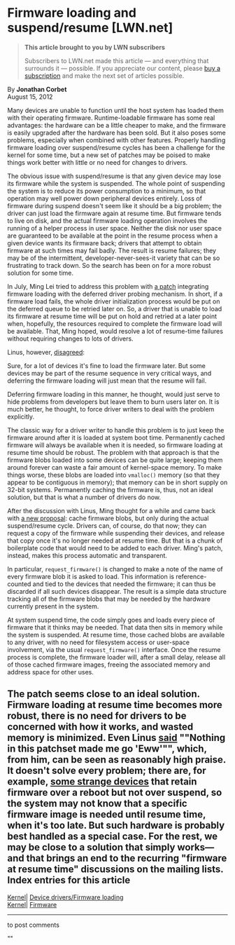 # Firmware loading and suspend/resume [LWN.net]

> **This article brought to you by LWN subscribers**
> 
> Subscribers to LWN.net made this article — and everything that surrounds it — possible. If you appreciate our content, please [buy a subscription](/Promo/nst-nag3/subscribe) and make the next set of articles possible. 

By **Jonathan Corbet**  
August 15, 2012 

Many devices are unable to function until the host system has loaded them with their operating firmware. Runtime-loadable firmware has some real advantages: the hardware can be a little cheaper to make, and the firmware is easily upgraded after the hardware has been sold. But it also poses some problems, especially when combined with other features. Properly handling firmware loading over suspend/resume cycles has been a challenge for the kernel for some time, but a new set of patches may be poised to make things work better with little or no need for changes to drivers. 

The obvious issue with suspend/resume is that any given device may lose its firmware while the system is suspended. The whole point of suspending the system is to reduce its power consumption to a minimum, so that operation may well power down peripheral devices entirely. Loss of firmware during suspend doesn't seem like it should be a big problem; the driver can just load the firmware again at resume time. But firmware tends to live on disk, and the actual firmware loading operation involves the running of a helper process in user space. Neither the disk nor user space are guaranteed to be available at the point in the resume process when a given device wants its firmware back; drivers that attempt to obtain firmware at such times may fail badly. The result is resume failures; they may be of the intermittent, developer-never-sees-it variety that can be so frustrating to track down. So the search has been on for a more robust solution for some time. 

In July, Ming Lei tried to address this problem with [a patch](/Articles/511114/) integrating firmware loading with the deferred driver probing mechanism. In short, if a firmware load fails, the whole driver initialization process would be put on the deferred queue to be retried later on. So, a driver that is unable to load its firmware at resume time will be put on hold and retried at a later point when, hopefully, the resources required to complete the firmware load will be available. That, Ming hoped, would resolve a lot of resume-time failures without requiring changes to lots of drivers. 

Linus, however, [disagreed](/Articles/511115/): 

Sure, for a lot of devices it's fine to load the firmware later. But some devices may be part of the resume sequence in very critical ways, and deferring the firmware loading will just mean that the resume will fail. 

Deferring firmware loading in this manner, he thought, would just serve to hide problems from developers but leave them to burn users later on. It is much better, he thought, to force driver writers to deal with the problem explicitly. 

The classic way for a driver writer to handle this problem is to just keep the firmware around after it is loaded at system boot time. Permanently cached firmware will always be available when it is needed, so firmware loading at resume time should be robust. The problem with that approach is that the firmware blobs loaded into some devices can be quite large; keeping them around forever can waste a fair amount of kernel-space memory. To make things worse, these blobs are loaded into `vmalloc()` memory (so that they appear to be contiguous in memory); that memory can be in short supply on 32-bit systems. Permanently caching the firmware is, thus, not an ideal solution, but that is what a number of drivers do now. 

After the discussion with Linus, Ming thought for a while and came back with [a new proposal](/Articles/509827/): cache firmware blobs, but only during the actual suspend/resume cycle. Drivers can, of course, do that now; they can request a copy of the firmware while suspending their devices, and release that copy once it's no longer needed at resume time. But that is a chunk of boilerplate code that would need to be added to each driver. Ming's patch, instead, makes this process automatic and transparent. 

In particular, `request_firmware()` is changed to make a note of the name of every firmware blob it is asked to load. This information is reference-counted and tied to the devices that needed the firmware; it can thus be discarded if all such devices disappear. The result is a simple data structure tracking all of the firmware blobs that may be needed by the hardware currently present in the system. 

At system suspend time, the code simply goes and loads every piece of firmware that it thinks may be needed. That data then sits in memory while the system is suspended. At resume time, those cached blobs are available to any driver, with no need for filesystem access or user-space involvement, via the usual `request_firmware()` interface. Once the resume process is complete, the firmware loader will, after a small delay, release all of those cached firmware images, freeing the associated memory and address space for other uses. 

The patch seems close to an ideal solution. Firmware loading at resume time becomes more robust, there is no need for drivers to be concerned with how it works, and wasted memory is minimized. Even Linus [said](/Articles/511120/) ""Nothing in this patchset made me go 'Eww'"", which, from him, can be seen as reasonably high praise. It doesn't solve every problem; there are, for example, [some strange devices](http://marc.info/?l=linux-usb&m=132554118928398&w=2) that retain firmware over a reboot but not over suspend, so the system may not know that a specific firmware image is needed until resume time, when it's too late. But such hardware is probably best handled as a special case. For the rest, we may be close to a solution that simply works—and that brings an end to the recurring "firmware at resume time" discussions on the mailing lists.  
Index entries for this article  
---  
[Kernel](/Kernel/Index)| [Device drivers/Firmware loading](/Kernel/Index#Device_drivers-Firmware_loading)  
[Kernel](/Kernel/Index)| [Firmware](/Kernel/Index#Firmware)  
  


* * *

to post comments 

""
